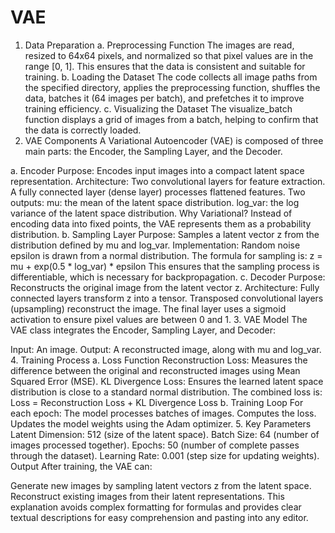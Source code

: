 # VAE
1. Data Preparation
a. Preprocessing Function
The images are read, resized to 64x64 pixels, and normalized so that pixel values are in the range [0, 1].
This ensures that the data is consistent and suitable for training.
b. Loading the Dataset
The code collects all image paths from the specified directory, applies the preprocessing function, shuffles the data, batches it (64 images per batch), and prefetches it to improve training efficiency.
c. Visualizing the Dataset
The visualize_batch function displays a grid of images from a batch, helping to confirm that the data is correctly loaded.
2. VAE Components
A Variational Autoencoder (VAE) is composed of three main parts: the Encoder, the Sampling Layer, and the Decoder.

a. Encoder
Purpose: Encodes input images into a compact latent space representation.
Architecture:
Two convolutional layers for feature extraction.
A fully connected layer (dense layer) processes flattened features.
Two outputs:
mu: the mean of the latent space distribution.
log_var: the log variance of the latent space distribution.
Why Variational? Instead of encoding data into fixed points, the VAE represents them as a probability distribution.
b. Sampling Layer
Purpose: Samples a latent vector z from the distribution defined by mu and log_var.
Implementation:
Random noise epsilon is drawn from a normal distribution.
The formula for sampling is:
z = mu + exp(0.5 * log_var) * epsilon
This ensures that the sampling process is differentiable, which is necessary for backpropagation.
c. Decoder
Purpose: Reconstructs the original image from the latent vector z.
Architecture:
Fully connected layers transform z into a tensor.
Transposed convolutional layers (upsampling) reconstruct the image.
The final layer uses a sigmoid activation to ensure pixel values are between 0 and 1.
3. VAE Model
The VAE class integrates the Encoder, Sampling Layer, and Decoder:

Input: An image.
Output: A reconstructed image, along with mu and log_var.
4. Training Process
a. Loss Function
Reconstruction Loss: Measures the difference between the original and reconstructed images using Mean Squared Error (MSE).
KL Divergence Loss: Ensures the learned latent space distribution is close to a standard normal distribution.
The combined loss is:
Loss = Reconstruction Loss + KL Divergence Loss
b. Training Loop
For each epoch:
The model processes batches of images.
Computes the loss.
Updates the model weights using the Adam optimizer.
5. Key Parameters
Latent Dimension: 512 (size of the latent space).
Batch Size: 64 (number of images processed together).
Epochs: 50 (number of complete passes through the dataset).
Learning Rate: 0.001 (step size for updating weights).
Output
After training, the VAE can:

Generate new images by sampling latent vectors z from the latent space.
Reconstruct existing images from their latent representations.
This explanation avoids complex formatting for formulas and provides clear textual descriptions for easy comprehension and pasting into any editor.
